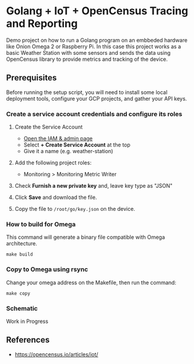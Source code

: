 # Golang + IoT + OpenCensus Tracing and Reporting

Demo project on how to run a Golang program on an embbeded hardware like Onion Omega 2 or Raspberry Pi. In this case this project works as a basic Weather Station with some sensors and sends the data using OpenCensus library to provide metrics and tracking of the device.

## Prerequisites

Before running the setup script, you will need to install some local deployment tools, configure your GCP projects, and gather your API keys. 

### Create a service account credentials and configure its roles

1. Create the Service Account

    * [Open the IAM & admin page](https://console.cloud.google.com/iam-admin/serviceaccounts)
    * Select **+ Create Service Account** at the top
    * Give it a name (e.g. weather-station)

2. Add the following project roles:

    * Monitoring > Monitoring Metric Writer    

3. Check **Furnish a new private key** and, leave key type as "JSON"

4. Click **Save** and download the file. 

5. Copy the file to `/root/go/key.json` on the device.


### How to build for Omega 

This command will generate a binary file compatible with Omega architecture.

`make build`

### Copy to Omega using rsync

Change your omega address on the Makefile, then run the command: 

`make copy`

### Schematic 

Work in Progress

## References

* https://opencensus.io/articles/iot/